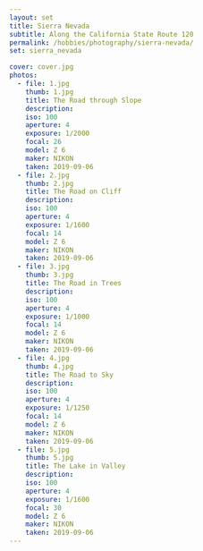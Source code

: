 ```yaml
---
layout: set
title: Sierra Nevada
subtitle: Along the California State Route 120
permalink: /hobbies/photography/sierra-nevada/
set: sierra_nevada

cover: cover.jpg
photos:
  - file: 1.jpg
    thumb: 1.jpg
    title: The Road through Slope
    description: 
    iso: 100
    aperture: 4
    exposure: 1/2000
    focal: 26
    model: Z 6
    maker: NIKON
    taken: 2019-09-06
  - file: 2.jpg
    thumb: 2.jpg
    title: The Road on Cliff
    description: 
    iso: 100
    aperture: 4
    exposure: 1/1600
    focal: 14
    model: Z 6
    maker: NIKON
    taken: 2019-09-06
  - file: 3.jpg
    thumb: 3.jpg
    title: The Road in Trees
    description: 
    iso: 100
    aperture: 4
    exposure: 1/1000
    focal: 14
    model: Z 6
    maker: NIKON
    taken: 2019-09-06
  - file: 4.jpg
    thumb: 4.jpg
    title: The Road to Sky
    description: 
    iso: 100
    aperture: 4
    exposure: 1/1250
    focal: 14
    model: Z 6
    maker: NIKON
    taken: 2019-09-06
  - file: 5.jpg
    thumb: 5.jpg
    title: The Lake in Valley
    description: 
    iso: 100
    aperture: 4
    exposure: 1/1600
    focal: 30
    model: Z 6
    maker: NIKON
    taken: 2019-09-06
---
```

